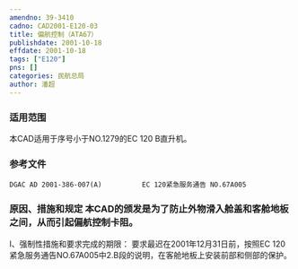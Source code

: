 ```yaml
---
amendno: 39-3410  
cadno: CAD2001-E120-03  
title: 偏航控制（ATA67）  
publishdate: 2001-10-18  
effdate: 2001-10-18  
tags: ["E120"]  
pns: []  
categories: 民航总局  
author: 潘超  
---
```

  
### 适用范围  
本CAD适用于序号小于NO.1279的EC 120 B直升机。  
  
<!--more-->  
### 参考文件  
    DGAC AD 2001-386-007(A)          EC 120紧急服务通告 NO.67A005  
  
### 原因、措施和规定 本CAD的颁发是为了防止外物滑入舱盖和客舱地板之间，从而引起偏航控制卡阻。  
I、强制性措施和要求完成的期限：     要求最迟在2001年12月31日前，按照EC 120紧急服务通告NO.67A005中2.B段的说明，在客舱地板上安装前部和侧部的保护。  
